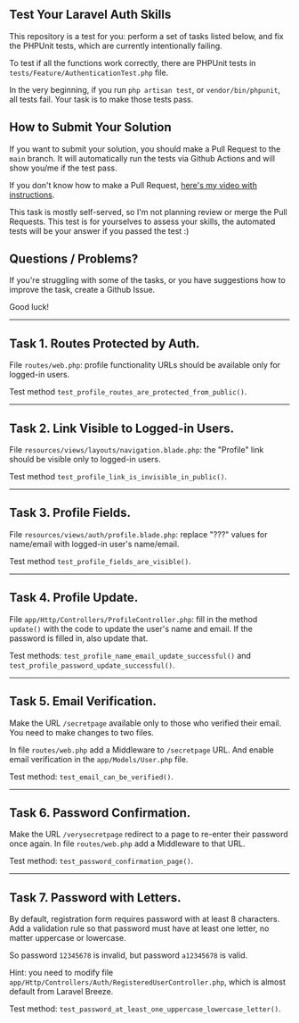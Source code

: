 ## Test Your Laravel Auth Skills

This repository is a test for you: perform a set of tasks listed below, and fix the PHPUnit tests, which are currently intentionally failing.

To test if all the functions work correctly, there are PHPUnit tests in `tests/Feature/AuthenticationTest.php` file.

In the very beginning, if you run `php artisan test`, or `vendor/bin/phpunit`, all tests fail.
Your task is to make those tests pass.

## How to Submit Your Solution

If you want to submit your solution, you should make a Pull Request to the `main` branch.
It will automatically run the tests via Github Actions and will show you/me if the test pass.

If you don't know how to make a Pull Request, [here's my video with instructions](https://www.youtube.com/watch?v=vEcT6JIFji0).

This task is mostly self-served, so I'm not planning review or merge the Pull Requests. This test is for yourselves to assess your skills, the automated tests will be your answer if you passed the test :)

## Questions / Problems?

If you're struggling with some of the tasks, or you have suggestions how to improve the task, create a Github Issue.

Good luck!

---

## Task 1. Routes Protected by Auth.

File `routes/web.php`: profile functionality URLs should be available only for logged-in users.

Test method `test_profile_routes_are_protected_from_public()`.

---

## Task 2. Link Visible to Logged-in Users.

File `resources/views/layouts/navigation.blade.php`: the "Profile" link should be visible only to logged-in users.

Test method `test_profile_link_is_invisible_in_public()`.

---

## Task 3. Profile Fields.

File `resources/views/auth/profile.blade.php`: replace "???" values for name/email with logged-in user's name/email.

Test method `test_profile_fields_are_visible()`.

---

## Task 4. Profile Update.

File `app/Http/Controllers/ProfileController.php`: fill in the method `update()` with the code to update the user's name and email.
If the password is filled in, also update that.

Test methods: `test_profile_name_email_update_successful()` and `test_profile_password_update_successful()`.

---

## Task 5. Email Verification.

Make the URL `/secretpage` available only to those who verified their email.
You need to make changes to two files.

In file `routes/web.php` add a Middleware to `/secretpage` URL.
And enable email verification in the `app/Models/User.php` file.

Test method: `test_email_can_be_verified()`.

---

## Task 6. Password Confirmation.

Make the URL `/verysecretpage` redirect to a page to re-enter their password once again.
In file `routes/web.php` add a Middleware to that URL.

Test method: `test_password_confirmation_page()`.

---

## Task 7. Password with Letters.

By default, registration form requires password with at least 8 characters.
Add a validation rule so that password must have at least one letter, no matter uppercase or lowercase.

So password `12345678` is invalid, but password `a12345678` is valid.

Hint: you need to modify file `app/Http/Controllers/Auth/RegisteredUserController.php`, which is almost default from Laravel Breeze.

Test method: `test_password_at_least_one_uppercase_lowercase_letter()`.
